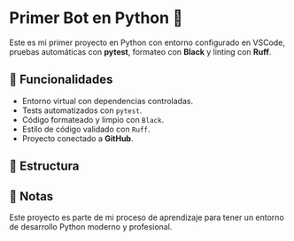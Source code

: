 # Primer Bot en Python 🤖

Este es mi primer proyecto en Python con entorno configurado en VSCode, pruebas automáticas con **pytest**, formateo con **Black** y linting con **Ruff**.

## 🚀 Funcionalidades
- Entorno virtual con dependencias controladas.
- Tests automatizados con `pytest`.
- Código formateado y limpio con `Black`.
- Estilo de código validado con `Ruff`.
- Proyecto conectado a **GitHub**.

## 📂 Estructura

## 📝 Notas
Este proyecto es parte de mi proceso de aprendizaje para tener un entorno de desarrollo Python moderno y profesional.
